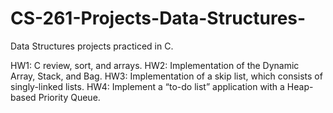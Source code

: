# CS-261-Projects-Data-Structures-
Data Structures projects practiced in C.

HW1: C review, sort, and arrays.
HW2: Implementation of the Dynamic Array, Stack, and Bag.
HW3: Implementation of a skip list, which consists of singly-linked lists.
HW4: Implement a “to-do list” application with a Heap-based Priority Queue.
